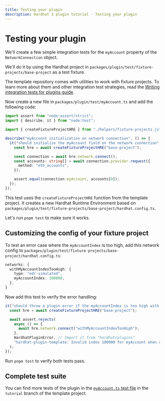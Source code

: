 ```yaml
---
title: Testing your plugin
description: Hardhat 3 plugin tutorial - Testing your plugin
---
```


# Testing your plugin

We'll create a few simple integration tests for the `myAccount` property of the `NetworkConnection` object.

We'll do it by using the Hardhat project in `packages/plugin/test/fixture-projects/base-project` as a test fixture.

The template repository comes with utilities to work with fixture projects. To learn more about them and other integration test strategies, read the [Writing integration tests for plugins guide](../guides/integration-tests.md).

Now create a new file in `packages/plugin/test/myAccount.ts` and add the following code:

```ts
import assert from "node:assert/strict";
import { describe, it } from "node:test";

import { createFixtureProjectHRE } from "./helpers/fixture-projects.js";

describe("myAccount initialization on network connection", () => {
  it("should initialize the myAccount field on the network connection", async () => {
    const hre = await createFixtureProjectHRE("base-project");

    const connection = await hre.network.connect();
    const accounts: string[] = await connection.provider.request({
      method: "eth_accounts",
    });

    assert.equal(connection.myAccount, accounts[0]);
  });
});
```

This test uses the `createFixtureProjectHRE` function from the template project. It creates a new Hardhat Runtime Environment based on `packages/plugin/test/fixture-projects/base-project/hardhat.config.ts`.

Let's run `pnpm test` to make sure it works.

## Customizing the config of your fixture project

To test an error case where the `myAccountIndex` is too high, add this network config to `packages/plugin/test/fixture-projects/base-project/hardhat.config.ts`:

```ts
networks: {
  withMyAccountIndexTooHigh: {
    type: "edr-simulated",
    myAccountIndex: 100000,
  },
}
```

Now add this test to verify the error handling:

```ts
it("should throw a plugin error if the myAccountIndex is too high with respect to the accounts", async () => {
  const hre = await createFixtureProjectHRE("base-project");

  await assert.rejects(
    async () => {
      await hre.network.connect("withMyAccountIndexTooHigh");
    },
    HardhatPluginError, // Import it from "hardhat/plugins"
    "hardhat-plugin-template: Invalid index 100000 for myAccount when connecting to network withMyAccountIndexTooHigh"
  );
});
```

Run `pnpm test` to verify both tests pass.

## Complete test suite

You can find more tests of the plugin in the [`myAccount.ts` test file](https://github.com/NomicFoundation/hardhat3-plugin-template/blob/tutorial/packages/plugin/test/myAccount.ts) in the `tutorial` branch of the template project.
